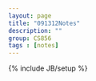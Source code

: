 ```yaml
---
layout: page
title: "091312Notes"
description: ""
group: CS856
tags : [notes]
---
```

{% include JB/setup %}
